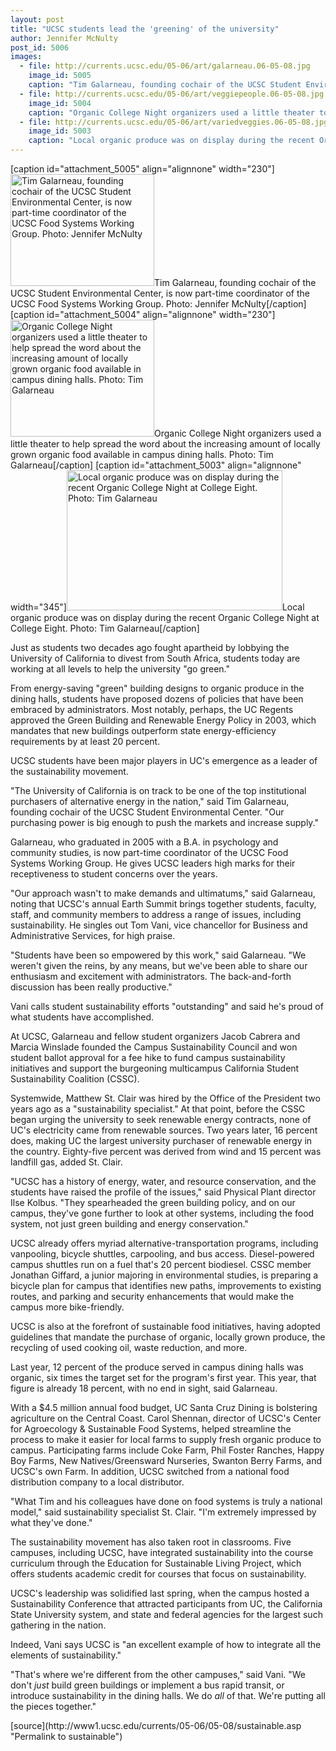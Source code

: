 ```yaml
---
layout: post
title: "UCSC students lead the 'greening' of the university"
author: Jennifer McNulty 
post_id: 5006
images:
  - file: http://currents.ucsc.edu/05-06/art/galarneau.06-05-08.jpg
    image_id: 5005
    caption: "Tim Galarneau, founding cochair of the UCSC Student Environmental Center, is now part-time coordinator of the UCSC Food Systems Working Group. Photo: Jennifer McNulty"
  - file: http://currents.ucsc.edu/05-06/art/veggiepeople.06-05-08.jpg
    image_id: 5004
    caption: "Organic College Night organizers used a little theater to help spread the word about the increasing amount of locally grown organic food available in campus dining halls. Photo: Tim Galarneau"
  - file: http://currents.ucsc.edu/05-06/art/variedveggies.06-05-08.jpg
    image_id: 5003
    caption: "Local organic produce was on display during the recent Organic College Night at College Eight. Photo: Tim Galarneau"
---
```


[caption id="attachment_5005" align="alignnone" width="230"]<a href="http://localhost/mysite/wp-content/uploads/2006/05/galarneau.06-05-08.jpg"><img class="size-full wp-image-5005" src="http://localhost/mysite/wp-content/uploads/2006/05/galarneau.06-05-08.jpg" alt="Tim Galarneau, founding cochair of the UCSC Student Environmental Center, is now part-time coordinator of the UCSC Food Systems Working Group. Photo: Jennifer McNulty" width="230" height="179" /></a>Tim Galarneau, founding cochair of the UCSC Student Environmental Center, is now part-time coordinator of the UCSC Food Systems Working Group. Photo: Jennifer McNulty[/caption]
[caption id="attachment_5004" align="alignnone" width="230"]<a href="http://localhost/mysite/wp-content/uploads/2006/05/veggiepeople.06-05-08.jpg"><img class="size-full wp-image-5004" src="http://localhost/mysite/wp-content/uploads/2006/05/veggiepeople.06-05-08.jpg" alt="Organic College Night organizers used a little theater to help spread the word about the increasing amount of locally grown organic food available in campus dining halls. Photo: Tim Galarneau" width="230" height="187" /></a>Organic College Night organizers used a little theater to help spread the word about the increasing amount of locally grown organic food available in campus dining halls. Photo: Tim Galarneau[/caption]
[caption id="attachment_5003" align="alignnone" width="345"]<a href="http://localhost/mysite/wp-content/uploads/2006/05/variedveggies.06-05-08.jpg"><img class="size-full wp-image-5003" src="http://localhost/mysite/wp-content/uploads/2006/05/variedveggies.06-05-08.jpg" alt="Local organic produce was on display during the recent Organic College Night at College Eight. Photo: Tim Galarneau" width="345" height="224" /></a>Local organic produce was on display during the recent Organic College Night at College Eight. Photo: Tim Galarneau[/caption]
<a name="content" id="content"></a>
<p>
  Just as students two decades ago fought apartheid by lobbying the University of California to divest from South Africa, students today are working at all levels to help the university "go green."
</p>
<p>
  From energy-saving "green" building designs to organic produce in the dining halls, students have proposed dozens of policies that have been embraced by administrators. Most notably, perhaps, the UC Regents approved the Green Building and Renewable Energy Policy in 2003, which mandates that new buildings outperform state energy-efficiency requirements by at least 20 percent.
</p>
<p>
  UCSC students have been major players in UC's emergence as a leader of the sustainability movement.
</p>
<p>
  "The University of California is on track to be one of the top institutional purchasers of alternative energy in the nation," said Tim Galarneau, founding cochair of the UCSC Student Environmental Center. "Our purchasing power is big enough to push the markets and increase supply."
</p>
<p>
  Galarneau, who graduated in 2005 with a B.A. in psychology and community studies, is now part-time coordinator of the UCSC Food Systems Working Group. He gives UCSC leaders high marks for their receptiveness to student concerns over the years.
</p>
<p>
  "Our approach wasn't to make demands and ultimatums," said Galarneau, noting that UCSC's annual Earth Summit brings together students, faculty, staff, and community members to address a range of issues, including sustainability. He singles out Tom Vani, vice chancellor for Business and Administrative Services, for high praise.
</p>
<p>
  "Students have been so empowered by this work," said Galarneau. "We weren't given the reins, by any means, but we've been able to share our enthusiasm and excitement with administrators. The back-and-forth discussion has been really productive."
</p>
<p>
  Vani calls student sustainability efforts "outstanding" and said he's proud of what students have accomplished.
</p>
<p>
  At UCSC, Galarneau and fellow student organizers Jacob Cabrera and Marcia Winslade founded the Campus Sustainability Council and won student ballot approval for a fee hike to fund campus sustainability initiatives and support the burgeoning multicampus California Student Sustainability Coalition (CSSC).
</p>
<p>
  Systemwide, Matthew St. Clair was hired by the Office of the President two years ago as a "sustainability specialist." At that point, before the CSSC began urging the university to seek renewable energy contracts, none of UC's electricity came from renewable sources. Two years later, 16 percent does, making UC the largest university purchaser of renewable energy in the country. Eighty-five percent was derived from wind and 15 percent was landfill gas, added St. Clair.
</p>
<p>
  "UCSC has a history of energy, water, and resource conservation, and the students have raised the profile of the issues," said Physical Plant director Ilse Kolbus. "They spearheaded the green building policy, and on our campus, they've gone further to look at other systems, including the food system, not just green building and energy conservation."
</p>
<p>
  UCSC already offers myriad alternative-transportation programs, including vanpooling, bicycle shuttles, carpooling, and bus access. Diesel-powered campus shuttles run on a fuel that's 20 percent biodiesel. CSSC member Jonathan Giffard, a junior majoring in environmental studies, is preparing a bicycle plan for campus that identifies new paths, improvements to existing routes, and parking and security enhancements that would make the campus more bike-friendly.
</p>
<p>
  UCSC is also at the forefront of sustainable food initiatives, having adopted guidelines that mandate the purchase of organic, locally grown produce, the recycling of used cooking oil, waste reduction, and more.
</p>
<p>
  Last year, 12 percent of the produce served in campus dining halls was organic, six times the target set for the program's first year. This year, that figure is already 18 percent, with no end in sight, said Galarneau.
</p>
<p>
  With a $4.5 million annual food budget, UC Santa Cruz Dining is bolstering agriculture on the Central Coast. Carol Shennan, director of UCSC's Center for Agroecology &amp; Sustainable Food Systems, helped streamline the process to make it easier for local farms to supply fresh organic produce to campus. Participating farms include Coke Farm, Phil Foster Ranches, Happy Boy Farms, New Natives/Greensward Nurseries, Swanton Berry Farms, and UCSC's own Farm. In addition, UCSC switched from a national food distribution company to a local distributor.
</p>
<p>
  "What Tim and his colleagues have done on food systems is truly a national model," said sustainability specialist St. Clair. "I'm extremely impressed by what they've done."
</p>
<p>
  The sustainability movement has also taken root in classrooms. Five campuses, including UCSC, have integrated sustainability into the course curriculum through the Education for Sustainable Living Project, which offers students academic credit for courses that focus on sustainability.
</p>
<p>
  UCSC's leadership was solidified last spring, when the campus hosted a Sustainability Conference that attracted participants from UC, the California State University system, and state and federal agencies for the largest such gathering in the nation.
</p>
<p>
  Indeed, Vani says UCSC is "an excellent example of how to integrate all the elements of sustainability."
</p>
<p>
  "That's where we're different from the other campuses," said Vani. "We don't <i>just</i> build green buildings or implement a bus rapid transit, or introduce sustainability in the dining halls. We do <i>all</i> of that. We're putting all the pieces together."
</p>
[source](http://www1.ucsc.edu/currents/05-06/05-08/sustainable.asp "Permalink to sustainable")
